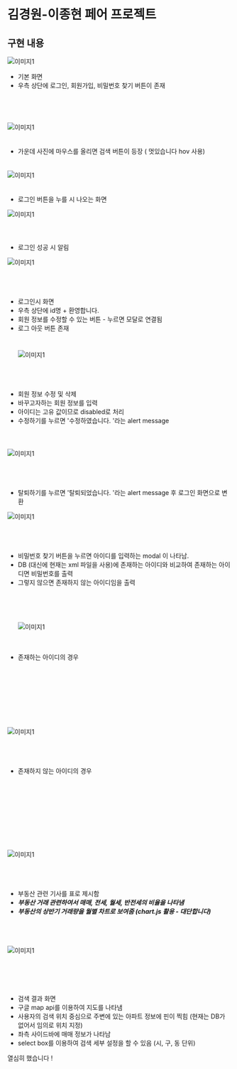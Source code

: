 # 김경원-이종현 페어 프로젝트 

## 구현 내용 ##

![이미지1](사진/01.png)

-  기본 화면
-  우측 상단에 로그인, 회원가입, 비밀번호 찾기 버튼이 존재
　  
　  
　  
　  



![이미지1](사진/02.png)
　  
　  


-  가운데 사진에 마우스를 올리면 검색 버튼이 등장 ( 멋있습니다 hov 사용)
 　  
　  


![이미지1](사진/03.png)
　  
　  
 - 로그인 버튼을 누를 시 나오는 화면




![이미지1](사진/04.png)
　  
　  　  
　  
 - 로그인 성공 시 알림



![이미지1](사진/05.png)

　  
　  
- 로그인시 화면
- 우측 상단에 id명 + 환영합니다.
- 회원 정보를 수정할 수 있는 버튼 - 누르면 모달로 연결됨
- 로그 아웃 버튼 존재
　  
　  　  
　  
![이미지1](사진/06.png)

　  
　  
- 회원 정보 수정 및 삭제
- 바꾸고자하는 회원 정보를 입력
- 아이디는 고유 값이므로 disabled로 처리
- 수정하기를 누르면 '수정하였습니다. '라는 alert message

　  
　  
![이미지1](사진/07.png)

　  
　  
- 탈퇴하기를 누르면 '탈퇴되었습니다. '라는 alert message 후 로그인 화면으로 변환



![이미지1](사진/10.png)

　  
　  
- 비밀번호 찾기 버튼을 누르면 아이디를 입력하는 modal 이 나타남. 
- DB (대신에 현재는 xml 파일을 사용)에 존재하는 아이디와 비교하여 존재하는 아이디면 비밀번호를 출력 
- 그렇지 않으면 존재하지 않는 아이디임을 출력 
　 
　  
　  
　  
　   
　  
![이미지1](사진/12.png)

　  
- 존재하는 아이디의 경우 

　  
　  
　  
　  
　  
　  

![이미지1](사진/11.png)

　  
　  
- 존재하지 않는 아이디의 경우 

　  
　  
　  
　  
　  
　  


　  
![이미지1](사진/08.png)

　  
　  
- 부동산 관련 기사를 표로 제시함
- ***부동산 거래 관련하여서 매매, 전세, 월세, 반전세의 비율을 나타냄***
- ***부동산의 상반기 거래량을 월별 차트로 보여줌 (chart.js 활용 - 대단합니다)***


　  
　  

![이미지1](사진/09.png)

　  
　  
　  
 - 검색 결과 화면
 - 구글 map api를 이용하여 지도를 나타냄
 - 사용자의 검색 위치 중심으로 주변에 있는 아파트 정보에 핀이 찍힘 (현재는 DB가 없어서 임의로 위치 지정)
 - 좌측 사이드바에 매매 정보가 나타남
 - select box를 이용하여 검색 세부 설정을 할 수 있음 (시, 구, 동 단위)
  
 


열심히 했습니다 ! 
